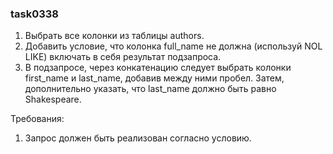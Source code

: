 
### task0338

1. Выбрать все колонки из таблицы authors.
2. Добавить условие, что колонка full_name не должна (используй NOL LIKE) включать в себя результат подзапроса.
3. В подзапросе, через конкатенацию следует выбрать колонки first_name и last_name, добавив между ними пробел. Затем, дополнительно указать, что last_name должно быть равно Shakespeare.


Требования:
1.	Запрос должен быть реализован согласно условию.


